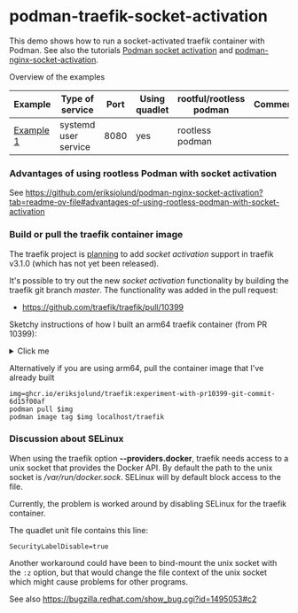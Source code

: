 # podman-traefik-socket-activation

This demo shows how to run a socket-activated traefik container with Podman.
See also the tutorials [Podman socket activation](https://github.com/containers/podman/blob/main/docs/tutorials/socket_activation.md) and
[podman-nginx-socket-activation](https://github.com/eriksjolund/podman-nginx-socket-activation).

Overview of the examples

| Example | Type of service | Port | Using quadlet | rootful/rootless podman | Comment |
| --      | --              |   -- | --      | --   | --  |
| [Example 1](examples/example1) | systemd user service | 8080 | yes | rootless podman | |

### Advantages of using rootless Podman with socket activation

See https://github.com/eriksjolund/podman-nginx-socket-activation?tab=readme-ov-file#advantages-of-using-rootless-podman-with-socket-activation

### Build or pull the traefik container image

The traefik project is [planning](https://github.com/traefik/traefik/pull/10399#issuecomment-2133376924) to add _socket activation_ support in traefik v3.1.0 (which has not yet been released).

It's possible to try out the new _socket activation_ functionality by building the traefik git branch _master_.
The functionality was added in the pull request:

* https://github.com/traefik/traefik/pull/10399

Sketchy instructions of how I built an arm64 traefik container (from PR 10399): <details><summary>Click me</summary>

(I have forgotten exactly which commands I ran. Most probably there are better ways of how to build a traefik container image. It would be nice to have a Containerfile and just
run `podman build .` but I couldn't find any)

1. Install Fedora CoreOS (stream: _next_). (I added some extra free disk space with `qemu-img resize fedora-coreos-40.20240616.1.0-qemu.aarch64.qcow2 +15G`)
1. Start the Fedora CoreOS VM and log in.
1. Install make
   ```
   sudo rpm-ostree install -A make
   ```
1. Download golang 1.22.4 from https://go.dev/doc/install
1. Install golang
   ```
   sudo sh -c "rm -rf /usr/local/go && tar -C /usr/local -xzf go1.22.4.linux-amd64.tar.gz"
   ```
1. Create user for building the container image
   ```
   sudo useradd test
   ```
1. Add to supplimentary group
   ```
   sudo usermod -aG docker test
   ```
1. Start the docker socket
   ```
   sudo systemctl start docker.socket
   ```
1. Log in to the _test_ user
   ```
   sudo machinectl shell --uid test
   ```
1. Clone traefik repo
   ```
   git clone https://github.com/traefik/traefik.git
   ```
1. Append this text
   ```
   export PATH=$PATH:/usr/local/go/bin
   export GOPATH=~/go
   export PATH=$PATH:$GOPATH/bin
   ```
   to the file _~/.bash_profile_
1. Source the updated Bash configuration
   ```
   source ~/.bash_profile
   ```
1. Change directory
   ```
   cd traefik
   ```
1. Modify the trafik sources according to this diff
   ```
   diff --git a/Makefile b/Makefile
   index b006ce68e..01c2b313f 100644
   --- a/Makefile
   +++ b/Makefile
   @@ -43,8 +43,8 @@ clean-webui:

    webui/static/index.html:
	   $(MAKE) build-webui-image
   -       docker run --rm -v "$(PWD)/webui/static":'/src/webui/static' traefik-webui npm run build:nc
   -       docker run --rm -v "$(PWD)/webui/static":'/src/webui/static' traefik-webui chown -R $(shell id -u):$(shell id -g) ./static
   +       docker run --rm -v "$(PWD)/webui/static":'/src/webui/static':Z traefik-webui npm run build:nc
   +       docker run --rm -v "$(PWD)/webui/static":'/src/webui/static':Z traefik-webui chown -R $(shell id -u):$(shell id -g) ./static

    .PHONY: generate-webui
    #? generate-webui: Generate WebUI
   ```
1. Build the binary
   ```
   make binary
   ```
1. Build the container image with podman
   ```
   podman build --build-arg TARGETPLATFORM=linux/arm64 -t traefik .
   ```

</details>

Alternatively if you are using arm64, pull the container image that I've already built

```
img=ghcr.io/eriksjolund/traefik:experiment-with-pr10399-git-commit-6d15f00af
podman pull $img
podman image tag $img localhost/traefik
```

### Discussion about SELinux

When using the traefik option __--providers.docker__, traefik needs access to a unix socket
that provides the Docker API. By default the path to the unix socket is  _/var/run/docker.sock_.
SELinux will by default block access to the file.

Currently, the problem is worked around by disabling SELinux for the traefik container.

The quadlet unit file contains this line:
```
SecurityLabelDisable=true
```

Another workaround could have been to bind-mount the unix socket with the `:z` option,
but that would change the file context of the unix socket which might cause problems for
other programs.

See also
https://bugzilla.redhat.com/show_bug.cgi?id=1495053#c2
